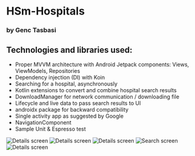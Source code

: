 # HSm-Hospitals
### by Genc Tasbasi

## Technologies and libraries used:
 - Proper MVVM architecture with Android Jetpack components: Views, ViewModels, Repositories
 - Dependency injection (DI) with Koin
 - Searching for a hospital, asynchronously
 - Kotlin extensions to convert and combine hospital search results
 - DownloadManager for network communication / downloading file
 - Lifecycle and live data to pass search results to UI
 - androidx package for backward compatibility
 - Single activity app as suggested by Google
 - NavigationComponent
 - Sample Unit & Espresso test

 ![Details screen](http://escmobile.com/projects/resources/host/sensyne/hospital_search.png)
 ![Details screen](http://escmobile.com/projects/resources/host/sensyne/hospital_search_results.png)
 ![Details screen](http://escmobile.com/projects/resources/host/sensyne/hospital_detail.png)
 ![Search screen](http://escmobile.com/projects/resources/host/sensyne/downloading.png)
 ![Details screen](http://escmobile.com/projects/resources/host/sensyne/hospital_website.png)
